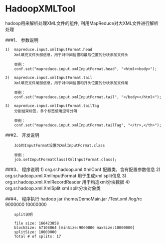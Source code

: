 ﻿HadoopXMLTool
=============

hadoop用来解析处理XML文件的组件, 利用MapReduce对大XML文件进行解析处理

###1、	参数说明
	
	1) 	mapreduce.input.xmlInputFormat.head
		Xml填充文件头部信息，用于对中间位置和最后位置的分块添加文件头
		
		举例：
	  	conf.set("mapreduce.input.xmlInputFormat.head", "<html><body>");
	  	
	2) 	mapreduce.input.xmlInputFormat.tail
		Xml填充文件尾部信息，用于对中间位置和开头位置的分块添加文件尾
		
		举例：
	  	conf.set("mapreduce.input.xmlInputFormat.tail", "</body></html>");
	  	
	3) 	mapreduce.input.xmlInputFormat.tailTag
		分割结束标签，多个标签使用逗号分隔
		
		举例：
	  	conf.set("mapreduce.input.xmlInputFormat.tailTag", "</tr>,</th>");
	
	
###2、	开发说明
	
		Job的InputFormat设置为XmlInputFormat.class
		
		举例：
 	 	job.setInputFormatClass(XmlInputFormat.class);
 	 	
 	 	
###3、	程序说明
		1) org.sr.hadoop.xml.XmlConf 配置类，含有配置参数信息
		2) org.sr.hadoop.xml.XmlInputFormat	用于生成xml split信息
		3) org.sr.hadoop.xml.XmlRecordReader 用于构造xml分块数据
		4) org.sr.hadoop.xml.XmlSplit xml split分块对象类
		
		
###4、	程序执行
		hadoop jar /home/DemoMain.jar /Test.xml /log/rc 9000000 10000000
		
		split说明
		
		file size: 166423858
		blockSize: 67108864 [minSize:9000000 maxSize:10000000]
		splitSize: 10000000
		Total # of splits: 17